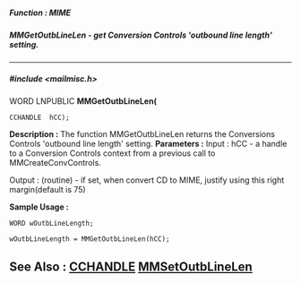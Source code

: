 ##### Function : MIME
##### MMGetOutbLineLen - get Conversion Controls 'outbound line length' setting.
---
##### #include <mailmisc.h>
WORD LNPUBLIC **MMGetOutbLineLen(**

	CCHANDLE  hCC);
**Description :**
The function  MMGetOutbLineLen returns the Conversions Controls 'outbound line 
length' setting.
**Parameters :**
Input :
hCC  -  a handle to a Conversion Controls context from a previous call to MMCreateConvControls.

Output :
(routine)  -  if set, when convert CD to MIME, justify using this right margin(default is 75)


**Sample Usage :**
```
WORD wOutbLineLength;

wOutbLineLength = MMGetOutbLineLen(hCC);

```
**See Also :**
[CCHANDLE](D:/md_files/CCHANDLE.md)
[MMSetOutbLineLen](D:/md_files/MMSetOutbLineLen.md)
---
